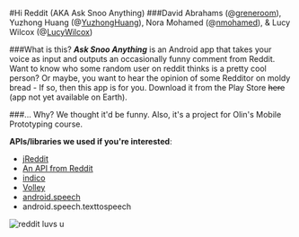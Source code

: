 #Hi Reddit (AKA Ask Snoo Anything)
###David Abrahams (@[greneroom](github.com/greneroom)), Yuzhong Huang (@[YuzhongHuang](github.com/yuzhonghuang)), Nora Mohamed (@[nmohamed](github.com/nmohamed)), & Lucy Wilcox (@[LucyWilcox](github.com/lucywilcox))

###What is this?
___**Ask Snoo Anything**___ is an Android app that takes your voice as input and outputs an occasionally funny comment from Reddit. Want to know who some random user on reddit thinks is a pretty cool person? Or maybe, you want to hear the opinion of some Redditor on moldy bread - If so, then this app is for you. Download it from the Play Store ~~here~~ (app not yet available on Earth).

###... Why?
We thought it'd be funny. Also, it's a project for Olin's Mobile Prototyping course.
	
__APIs/libraries we used if you're interested__:
* [jReddit](https://github.com/jReddit/jReddit)
* [An API from Reddit](https://www.com.mobileproto.hireddit.hireddit.reddit.com/r/redditdev/comments/3fv8vv/new_api_endpoint_now_you_can_search_comments/)
* [indico](https://indico.io/)
* [Volley](http://developer.android.com/training/volley/index.html)
* [android.speech](http://developer.android.com/reference/android/speech/package-summary.html)
* android.speech.texttospeech

![reddit luvs u](http://i.imgur.com/SDMVh.gif)
